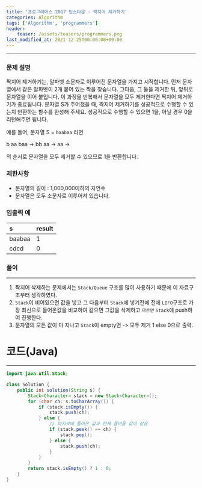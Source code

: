 ```yaml
---
title: '프로그래머스 2017 팁스타운 - 짝지어 제거하기'
categories: Algorithm
tags: ['Algorithm', 'programmers']
header:
    teaser: /assets/teasers/programmers.png
last_modified_at: 2021-12-25T00:00:00+09:00
---
```

- - -

### 문제 설명

짝지어 제거하기는, 알파벳 소문자로 이루어진 문자열을 가지고 시작합니다. 먼저 문자열에서 같은 알파벳이 2개 붙어 있는 짝을 찾습니다. 그다음, 그 둘을 제거한 뒤, 앞뒤로 문자열을 이어 붙입니다. 이 과정을 반복해서 문자열을 모두 제거한다면 짝지어 제거하기가 종료됩니다. 문자열 S가 주어졌을 때, 짝지어 제거하기를 성공적으로 수행할 수 있는지 반환하는 함수를 완성해 주세요. 성공적으로 수행할 수 있으면 1을, 아닐 경우 0을 리턴해주면 됩니다.
   
예를 들어, 문자열 S = `baabaa` 라면

b aa baa → bb aa → aa →

의 순서로 문자열을 모두 제거할 수 있으므로 1을 반환합니다.

### 제한사항
* 문자열의 길이 : 1,000,000이하의 자연수
* 문자열은 모두 소문자로 이루어져 있습니다.

### 입출력 예

|   s   | result |
| :---- | :----- | 
| baabaa|    1   | 
| cdcd  |    0   | 

### 풀이

- - - 

1. 짝지어 삭제하는 문제에서는 `Stack/Queue` 구조를 많이 사용하기 때문에 이 자료구조부터 생각하였다.
2. `Stack`이 비어있으면 값을 넣고 그 다음부터 `Stack`에 넣기전에 전에 `LIFO`구조로 가장 최신으로 들어온값을 비교하여 같으면 그값을 삭제하고 `다르면` `Stack`에 push하여 진행한다.
3. 문자열의 모든 값이 다 지나고 `Stack`이 empty면 -> 모두 제거 1 else 0으로 출력.

# 코드(Java)

- - -

```java
import java.util.Stack;

class Solution {
    public int solution(String s) {
        Stack<Character> stack = new Stack<Character>();
        for (char ch: s.toCharArray()) {
            if (stack.isEmpty()) {
                stack.push(ch);
            } else {
                // 마지막에 들어온 값과 현재 들어올 값이 같음
                if (stack.peek() == ch) {
                    stack.pop();
                } else {
                    stack.push(ch);
                }
            }
        }
        return stack.isEmpty() ? 1 : 0;
    }
}
```